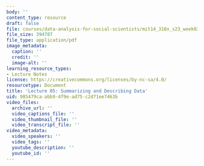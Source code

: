 ```yaml
---
body: ''
content_type: resource
draft: false
file: courses/data-analysis-for-social-scientists/mit14_310x_s23_week03_lec05.pdf
file_size: 394787
file_type: application/pdf
image_metadata:
  caption: ''
  credit: ''
  image-alt: ''
learning_resource_types:
- Lecture Notes
license: https://creativecommons.org/licenses/by-nc-sa/4.0/
resourcetype: Document
title: 'Lecture 05: Summarizing and Describing Data'
uid: 985479ca-abb9-4f9e-ad75-c2d71ee7463b
video_files:
  archive_url: ''
  video_captions_file: ''
  video_thumbnail_file: ''
  video_transcript_file: ''
video_metadata:
  video_speakers: ''
  video_tags: ''
  youtube_description: ''
  youtube_id: ''
---
```

